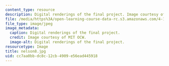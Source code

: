 ```yaml
---
content_type: resource
description: Digital renderings of the final project. Image courtesy of MIT OCW.
file: /media/https%3A/open-learning-course-data-rc.s3.amazonaws.com/4-125b-architecture-studio-building-in-landscapes-fall-2005/cc7aa0bbdc8c12cb4909e56ead445918_nelson8.jpg
file_type: image/jpeg
image_metadata:
  caption: Digital renderings of the final project.
  credit: Image courtesy of MIT OCW.
  image-alt: Digital renderings of the final project.
resourcetype: Image
title: nelson8.jpg
uid: cc7aa0bb-dc8c-12cb-4909-e56ead445918
---
```

